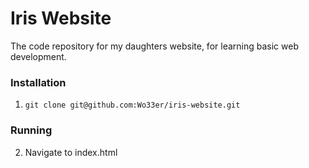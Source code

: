 # Iris Website

The code repository for my daughters website, for learning basic web development.

### Installation

1. `git clone git@github.com:Wo33er/iris-website.git`

### Running

2. Navigate to index.html